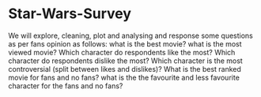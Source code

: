 # Star-Wars-Survey
We will explore, cleaning, plot and analysing and response some questions as per fans opinion as follows: what is the best movie? what is the most viewed movie? Which character do respondents like the most? Which character do respondents dislike the most? Which character is the most controversial (split between likes and dislikes)? What is the best ranked movie for fans and no fans? what is the the favourite and less favourite character for the fans and no fans?
